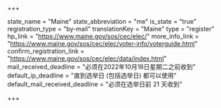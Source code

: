 +++

state_name = "Maine"
state_abbreviation = "me"
is_state = "true"
registration_type = "by-mail"
translationKey = "Maine"
type = "register"
hp_link = "https://www.maine.gov/sos/cec/elec/"
more_info_link = "https://www.maine.gov/sos/cec/elec/voter-info/voterguide.html"
confirm_registration_link = "https://www.maine.gov/sos/cec/elec/data/index.html"
mail_received_deadline = "必须在2022年10月18日星期二之前收到"
default_ip_deadline = "直到选举日 (包括选举日) 都可以使用"
default_mail_received_deadline = "必须在选举日前 21 天收到"

+++